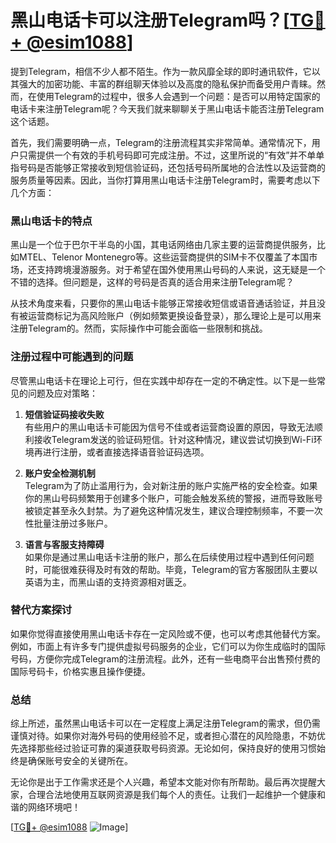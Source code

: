 # 黑山电话卡可以注册Telegram吗？[[TG💪+ @esim1088](https://t.me/s/esim1088)]

提到Telegram，相信不少人都不陌生。作为一款风靡全球的即时通讯软件，它以其强大的加密功能、丰富的群组聊天体验以及高度的隐私保护而备受用户青睐。然而，在使用Telegram的过程中，很多人会遇到一个问题：是否可以用特定国家的电话卡来注册Telegram呢？今天我们就来聊聊关于黑山电话卡能否注册Telegram这个话题。

首先，我们需要明确一点，Telegram的注册流程其实非常简单。通常情况下，用户只需提供一个有效的手机号码即可完成注册。不过，这里所说的“有效”并不单单指号码是否能够正常接收到短信验证码，还包括号码所属地的合法性以及运营商的服务质量等因素。因此，当你打算用黑山电话卡注册Telegram时，需要考虑以下几个方面：

### 黑山电话卡的特点

黑山是一个位于巴尔干半岛的小国，其电话网络由几家主要的运营商提供服务，比如MTEL、Telenor Montenegro等。这些运营商提供的SIM卡不仅覆盖了本国市场，还支持跨境漫游服务。对于希望在国外使用黑山号码的人来说，这无疑是一个不错的选择。但问题是，这样的号码是否真的适合用来注册Telegram呢？

从技术角度来看，只要你的黑山电话卡能够正常接收短信或语音通话验证，并且没有被运营商标记为高风险账户（例如频繁更换设备登录），那么理论上是可以用来注册Telegram的。然而，实际操作中可能会面临一些限制和挑战。

### 注册过程中可能遇到的问题

尽管黑山电话卡在理论上可行，但在实践中却存在一定的不确定性。以下是一些常见的问题及应对策略：

1. **短信验证码接收失败**  
   有些用户的黑山电话卡可能因为信号不佳或者运营商设置的原因，导致无法顺利接收Telegram发送的验证码短信。针对这种情况，建议尝试切换到Wi-Fi环境再进行注册，或者直接选择语音验证码选项。

2. **账户安全检测机制**  
   Telegram为了防止滥用行为，会对新注册的账户实施严格的安全检查。如果你的黑山号码频繁用于创建多个账户，可能会触发系统的警报，进而导致账号被锁定甚至永久封禁。为了避免这种情况发生，建议合理控制频率，不要一次性批量注册过多账户。

3. **语言与客服支持障碍**  
   如果你是通过黑山电话卡注册的账户，那么在后续使用过程中遇到任何问题时，可能很难获得及时有效的帮助。毕竟，Telegram的官方客服团队主要以英语为主，而黑山语的支持资源相对匮乏。

### 替代方案探讨

如果你觉得直接使用黑山电话卡存在一定风险或不便，也可以考虑其他替代方案。例如，市面上有许多专门提供虚拟号码服务的企业，它们可以为你生成临时的国际号码，方便你完成Telegram的注册流程。此外，还有一些电商平台出售预付费的国际号码卡，价格实惠且操作便捷。

### 总结

综上所述，虽然黑山电话卡可以在一定程度上满足注册Telegram的需求，但仍需谨慎对待。如果你对海外号码的使用经验不足，或者担心潜在的风险隐患，不妨优先选择那些经过验证可靠的渠道获取号码资源。无论如何，保持良好的使用习惯始终是确保账号安全的关键所在。

无论你是出于工作需求还是个人兴趣，希望本文能对你有所帮助。最后再次提醒大家，合理合法地使用互联网资源是我们每个人的责任。让我们一起维护一个健康和谐的网络环境吧！

[[TG💪+ @esim1088](https://t.me/s/esim1088) ![Image](https://i.postimg.cc/4NQfJmqS/Snipaste-2025-05-13-00-14-12.png)]